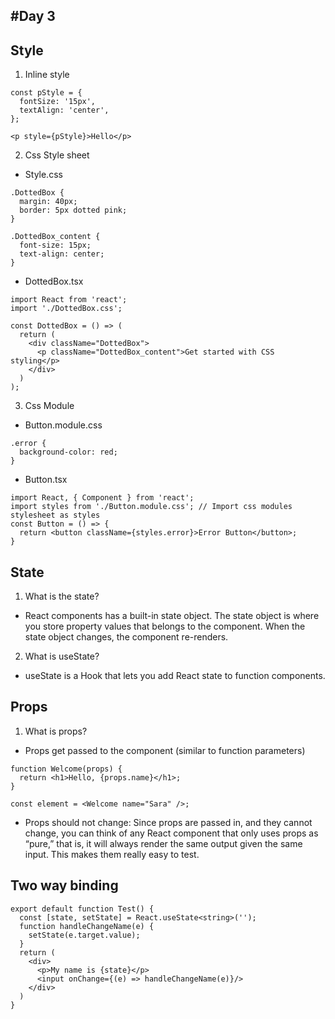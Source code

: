 #Day 3
---
## Style
1. Inline style
```
const pStyle = {
  fontSize: '15px',
  textAlign: 'center',
};

<p style={pStyle}>Hello</p>
```
2. Css Style sheet
- Style.css
```
.DottedBox {
  margin: 40px;
  border: 5px dotted pink;
}

.DottedBox_content {
  font-size: 15px;
  text-align: center;
}
```
- DottedBox.tsx
```
import React from 'react';
import './DottedBox.css';

const DottedBox = () => (
  return (
    <div className="DottedBox">
      <p className="DottedBox_content">Get started with CSS styling</p>
    </div>
  )
);
```
3. Css Module
- Button.module.css
```
.error {
  background-color: red;
}
```
- Button.tsx
```
import React, { Component } from 'react';
import styles from './Button.module.css'; // Import css modules stylesheet as styles
const Button = () => {
  return <button className={styles.error}>Error Button</button>;
}
```
## State
1. What is the state?
- React components has a built-in state object. The state object is where you store property values that belongs to the component. When the state object changes, the component re-renders.

2. What is useState?
- useState is a Hook that lets you add React state to function components.

## Props
1. What is props?
- Props get passed to the component (similar to function parameters)
```
function Welcome(props) {
  return <h1>Hello, {props.name}</h1>;
}

const element = <Welcome name="Sara" />;
```
- Props should not change: Since props are passed in, and they cannot change, you can think of any React component that only uses props as “pure,” that is, it will always render the same output given the same input. This makes them really easy to test.

## Two way binding

```
export default function Test() {
  const [state, setState] = React.useState<string>('');
  function handleChangeName(e) {
    setState(e.target.value);
  }
  return (
    <div>
      <p>My name is {state}</p>
      <input onChange={(e) => handleChangeName(e)}/>
    </div>
  )
}
```
